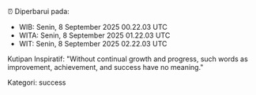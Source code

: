 ⏰ Diperbarui pada:
- WIB: Senin, 8 September 2025 00.22.03 UTC
- WITA: Senin, 8 September 2025 01.22.03 UTC
- WIT: Senin, 8 September 2025 02.22.03 UTC

Kutipan Inspiratif:
"Without continual growth and progress, such words as improvement, achievement, and success have no meaning."


Kategori: success

